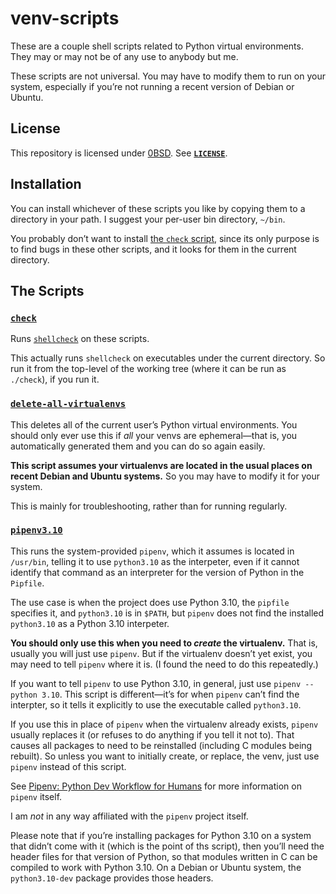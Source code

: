 # venv-scripts

These are a couple shell scripts related to Python virtual environments. They
may or may not be of any use to anybody but me.

These scripts are not universal. You may have to modify them to run on your
system, especially if you&rsquo;re not running a recent version of Debian or
Ubuntu.

## License

This repository is licensed under [0BSD](https://spdx.org/licenses/0BSD.html).
See [**`LICENSE`**](LICENSE).

## Installation

You can install whichever of these scripts you like by copying them to a
directory in your path. I suggest your per-user bin directory, `~/bin`.

You probably don&rsquo;t want to install [the `check` script](#check), since
its only purpose is to find bugs in these other scripts, and it looks for them
in the current directory.

## The Scripts

### [`check`](check)

Runs [`shellcheck`](https://github.com/koalaman/shellcheck) on these scripts.

This actually runs `shellcheck` on executables under the current directory. So
run it from the top-level of the working tree (where it can be run as
`./check`), if you run it.

### [`delete-all-virtualenvs`](delete-all-virtualenvs)

This deletes all of the current user&rsquo;s Python virtual environments. You
should only ever use this if *all* your venvs are ephemeral&mdash;that is, you
automatically generated them and you can do so again easily.

**This script assumes your virtualenvs are located in the usual places on
recent Debian and Ubuntu systems.** So you may have to modify it for your
system.

This is mainly for troubleshooting, rather than for running regularly.

### [`pipenv3.10`](pipenv3.10)

This runs the system-provided `pipenv`, which it assumes is located in
`/usr/bin`, telling it to use `python3.10` as the interpeter, even if it cannot
identify that command as an interpreter for the version of Python in the
`Pipfile`.

The use case is when the project does use Python 3.10, the `pipfile` specifies
it, and `python3.10` is in `$PATH`, but `pipenv` does not find the installed
`python3.10` as a Python 3.10 interpeter.

**You should only use this when you need to *create* the virtualenv.** That is,
usually you will just use `pipenv`. But if the virtualenv doesn&rsquo;t yet
exist, you may need to tell `pipenv` where it is. (I found the need to do this
repeatedly.)

If you want to tell `pipenv` to use Python 3.10, in general, just use
`pipenv --python 3.10`. This script is different&mdash;it&rsquo;s for when
`pipenv` can&rsquo;t find the interpter, so it tells it explicitly to use
the executable called `python3.10`.

If you use this in place of `pipenv` when the virtualenv already exists,
`pipenv` usually replaces it (or refuses to do anything if you tell it not to).
That causes all packages to need to be reinstalled (including C modules being
rebuilt). So unless you want to initially create, or replace, the venv, just
use `pipenv` instead of this script.

See [Pipenv: Python Dev Workflow for Humans](https://pipenv.pypa.io/en/latest/)
for more information on `pipenv` itself.

I am *not* in any way affiliated with the `pipenv` project itself.

Please note that if you&rsquo;re installing packages for Python 3.10 on a
system that didn&rsquo;t come with it (which is the point of ths script), then
you&rsquo;ll need the header files for that version of Python, so that modules
written in C can be compiled to work with Python 3.10. On a Debian or Ubuntu
system, the `python3.10-dev` package provides those headers.
